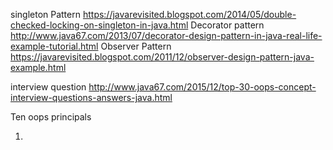 
singleton Pattern https://javarevisited.blogspot.com/2014/05/double-checked-locking-on-singleton-in-java.html
Decorator pattern http://www.java67.com/2013/07/decorator-design-pattern-in-java-real-life-example-tutorial.html
Observer Pattern https://javarevisited.blogspot.com/2011/12/observer-design-pattern-java-example.html

interview question
http://www.java67.com/2015/12/top-30-oops-concept-interview-questions-answers-java.html

Ten oops principals 

1. 